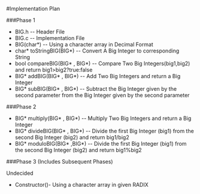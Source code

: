 #Implementation Plan

###Phase 1

* BIG.h -- Header File
* BIG.c -- Implementation File
* BIG(char*) -- Using a character array in Decimal Format
* char* toStringBIG(BIG*) -- Convert A Big Integer to corresponding String
* bool compareBIG(BIG* , BIG*) -- Compare Two Big Integers(big1,big2) and return big1>big2?true:false
* BIG* addBIG(BIG* , BIG*) -- Add Two Big Integers and return a Big Integer
* BIG* subBIG(BIG* , BIG*) -- Subtract the Big Integer given by the second parameter from the Big Integer given by the second parameter

###Phase 2

* BIG* multiply(BIG* , BIG*) -- Multiply Two Big Integers and return a Big Integer
* BIG* divideBIG(BIG* , BIG*) -- Divide the first Big Integer (big1) from the second Big Integer (big2) and return big1/big2 
* BIG* moduloBIG(BIG* ,BIG*) -- Divide the first Big Integer (big1) from the second Big Integer (big2) and return big1%big2 


###Phase 3 (Includes Subsequent Phases)

 Undecided 



















* Constructor()- Using a character array in given RADIX





